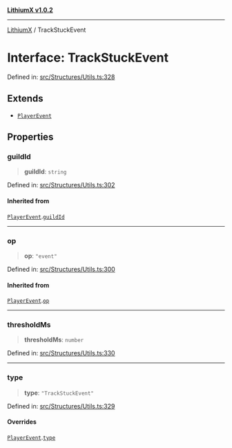 [**LithiumX v1.0.2**](../README.md)

***

[LithiumX](../globals.md) / TrackStuckEvent

# Interface: TrackStuckEvent

Defined in: [src/Structures/Utils.ts:328](https://github.com/anantix-network/LithiumX/blob/791eed01fbe9f7030525ce976bc687f47cb06e89/src/Structures/Utils.ts#L328)

## Extends

- [`PlayerEvent`](PlayerEvent.md)

## Properties

### guildId

> **guildId**: `string`

Defined in: [src/Structures/Utils.ts:302](https://github.com/anantix-network/LithiumX/blob/791eed01fbe9f7030525ce976bc687f47cb06e89/src/Structures/Utils.ts#L302)

#### Inherited from

[`PlayerEvent`](PlayerEvent.md).[`guildId`](PlayerEvent.md#guildid)

***

### op

> **op**: `"event"`

Defined in: [src/Structures/Utils.ts:300](https://github.com/anantix-network/LithiumX/blob/791eed01fbe9f7030525ce976bc687f47cb06e89/src/Structures/Utils.ts#L300)

#### Inherited from

[`PlayerEvent`](PlayerEvent.md).[`op`](PlayerEvent.md#op)

***

### thresholdMs

> **thresholdMs**: `number`

Defined in: [src/Structures/Utils.ts:330](https://github.com/anantix-network/LithiumX/blob/791eed01fbe9f7030525ce976bc687f47cb06e89/src/Structures/Utils.ts#L330)

***

### type

> **type**: `"TrackStuckEvent"`

Defined in: [src/Structures/Utils.ts:329](https://github.com/anantix-network/LithiumX/blob/791eed01fbe9f7030525ce976bc687f47cb06e89/src/Structures/Utils.ts#L329)

#### Overrides

[`PlayerEvent`](PlayerEvent.md).[`type`](PlayerEvent.md#type)
